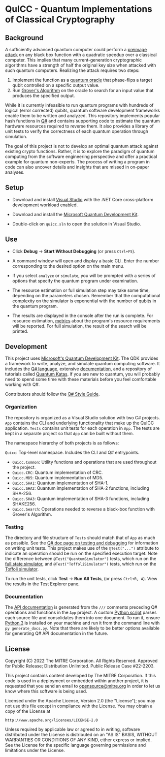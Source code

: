# QuICC - Quantum Implementations of Classical Cryptography

## Background

A sufficiently advanced quantum computer could perform a [preimage attack](https://en.wikipedia.org/wiki/Preimage_attack) on any black box function with a quadratic speedup over a classical computer. This implies that many current-generation cryptographic algorithms have a strength of half the original key size when attacked with such quantum computers. Realizing the attack requires two steps:

1. Implement the function as a [quantum oracle](https://docs.microsoft.com/en-us/quantum/concepts/oracles) that phase-flips a target qubit controlled on a specific output value.
1. Run [Grover's Algorithm](https://en.wikipedia.org/wiki/Grover%27s_algorithm) on the oracle to search for an input value that produces the specified output.

While it is currently infeasible to run quantum programs with hundreds of logical (error corrected) qubits, quantum software development frameworks enable them to be written and analyzed. This repository implements popular hash functions in [Q#](https://docs.microsoft.com/en-us/quantum/language/) and contains supporting code to estimate the quantum hardware resources required to reverse them. It also provides a library of unit tests to verify the correctness of each quantum operation through simulation.

The goal of this project is not to develop an optimal quantum attack against existing crypto functions. Rather, it is to explore the paradigm of quantum computing from the software engineering perspective and offer a practical example for quantum non-experts. The process of writing a program in code can also uncover details and insights that are missed in on-paper analyses.

## Setup

- Download and install [Visual Studio](https://visualstudio.microsoft.com/downloads/) with the .NET Core cross-platform development workload enabled.

- Download and install the [Microsoft Quantum Development Kit](https://marketplace.visualstudio.com/items?itemName=quantum.DevKit).

- Double-click on `quicc.sln` to open the solution in Visual Studio.

## Use

- Click **Debug** &rightarrow; **Start Without Debugging** (or press `Ctrl+F5`).

- A command window will open and display a basic CLI. Enter the number corresponding to the desired option on the main menu.

- If you select `analyze` or `simulate`, you will be prompted with a series of options that specify the quantum program under examination.

- The resource estimation or full simulation step may take some time, depending on the parameters chosen. Remember that the computational complexity on the simulator is exponential with the number of qubits in the quantum program.

- The results are displayed in the console after the run is complete. For resource estimation, [metrics](https://docs.microsoft.com/en-us/quantum/machines/resources-estimator#metrics-reported) about the program's resource requirements will be reported. For full simulation, the result of the search will be printed.

## Development

This project uses [Microsoft's Quantum Development Kit](https://www.microsoft.com/en-us/quantum/development-kit). The QDK provides a framework to write, analyze, and simulate quantum computing software. It includes the [Q# language](https://docs.microsoft.com/en-us/quantum/language/), extensive [documentation](https://docs.microsoft.com/quantum/), and a repository of tutorials called [Quantum Katas](https://github.com/microsoft/QuantumKatas). If you are new to quantum, you will probably need to spend some time with these materials before you feel comfortable working with Q#.

Contributors should follow the [Q# Style Guide](https://docs.microsoft.com/en-us/quantum/contributing/style-guide).

### Organization

The repository is organized as a Visual Studio solution with two C# projects. `App` contains the CLI and underlying functionality that make up the QuICC application. `Tests` contains unit tests for each operation in `App`. The tests are kept in a separate project so that `App` can be built without them.

The namespace hierarchy of both projects is as follows:

`Quicc`: Top-level namespace. Includes the CLI and Q# entrypoints.
- `Quicc.Common`: Utility functions and operations that are used throughout the project.
- `Quicc.CRC`: Quantum implementation of CRC.
- `Quicc.MD5`: Quantum implementation of MD5.
- `Quicc.SHA1`: Quantum implementation of SHA-1.
- `Quicc.SHA2`: Quantum implementation of SHA-2 functions, including SHA-256.
- `Quicc.SHA3`: Quantum implementation of SHA-3 functions, including SHAKE256.
- `Quicc.Search`: Operations needed to reverse a black-box function with Grover's Algorithm.

### Testing

The directory and file structure of `Tests` should match that of `App` as much as possible. See the [Q# doc page on testing and debugging](https://docs.microsoft.com/en-us/quantum/techniques/testing-and-debugging) for information on writing unit tests. This project makes use of the `@Test("...")` attribute to indicate an operation should be run on the specified execution target. Note the difference between `@Test("QuantumSimulator")` tests, which run on the [full state simulator](https://docs.microsoft.com/en-us/quantum/machines/full-state-simulator), and `@Test("ToffoliSimulator")` tests, which run on the [Toffoli simulator](https://docs.microsoft.com/en-us/quantum/machines/toffoli-simulator).

To run the unit tests, click **Test** &rightarrow; **Run All Tests**, (or press `Ctrl+R, A`). View the results in the Test Explorer pane.

### Documentation

The [API documentation](API.md) is generated from the `///` comments preceding Q# operations and functions in the `App` project. A custom [Python script](generate_docs.py) parses each source file and consolidates them into one document. To run it, ensure [Python 3](https://www.python.org/downloads/) is installed on your machine and run it from the command line with `py generate_docs.py`. Note that there are likely to be better options available for generating Q# API documentation in the future.

## License

Copyright (C) 2022 The MITRE Corporation. All Rights Reserved. Approved for Public Release; Distribution Unlimited. Public Release Case #22-2203.

This project contains content developed by The MITRE Corporation. If this code is used in a deployment or embedded within another project, it is requested that you send an email to [opensource@mitre.org](mailto:opensource@mitre.org) in order to let us know where this software is being used.

Licensed under the Apache License, Version 2.0 (the "License");
you may not use this file except in compliance with the License.
You may obtain a copy of the License at

    http://www.apache.org/licenses/LICENSE-2.0

Unless required by applicable law or agreed to in writing, software
distributed under the License is distributed on an "AS IS" BASIS,
WITHOUT WARRANTIES OR CONDITIONS OF ANY KIND, either express or implied.
See the License for the specific language governing permissions and
limitations under the License.
